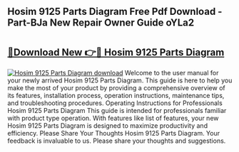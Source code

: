 ## Hosim 9125 Parts Diagram Free Pdf Download - Part-BJa New Repair Owner Guide oYLa2

# <h2><a href="http://dftcsl.blite.top/?on=Hosim+9125+Parts+Diagram">🔗Download New 👉🔴 Hosim 9125 Parts Diagram</a></h2>

[![Hosim 9125 Parts Diagram download](https://i.imgur.com/lujVjoI.png)](http://dftcsl.blite.top/?on=Hosim+9125+Parts+Diagram)
Welcome to the user manual for your newly arrived Hosim 9125 Parts Diagram. This guide is here to help you make the most of your product by providing a comprehensive overview of its features, installation process, operation instructions, maintenance tips, and troubleshooting procedures. Operating Instructions for Professionals Hosim 9125 Parts Diagram This guide is intended for professionals familiar with product type operation. With features like list of features, your new Hosim 9125 Parts Diagram is designed to maximize productivity and efficiency. Please Share Your Thoughts Hosim 9125 Parts Diagram. Your feedback is invaluable to us. Please share your thoughts and suggestions.
